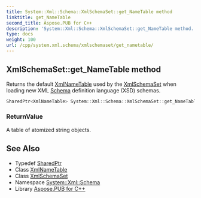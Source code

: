```yaml
---
title: System::Xml::Schema::XmlSchemaSet::get_NameTable method
linktitle: get_NameTable
second_title: Aspose.PUB for C++
description: 'System::Xml::Schema::XmlSchemaSet::get_NameTable method. Returns the default XmlNameTable used by the XmlSchemaSet when loading new XML Schema definition language (XSD) schemas in C++.'
type: docs
weight: 100
url: /cpp/system.xml.schema/xmlschemaset/get_nametable/
---
```

## XmlSchemaSet::get_NameTable method


Returns the default [XmlNameTable](../../../system.xml/xmlnametable/) used by the [XmlSchemaSet](../) when loading new XML [Schema](../../) definition language (XSD) schemas.

```cpp
SharedPtr<XmlNameTable> System::Xml::Schema::XmlSchemaSet::get_NameTable()
```


### ReturnValue

A table of atomized string objects.

## See Also

* Typedef [SharedPtr](../../../system/sharedptr/)
* Class [XmlNameTable](../../../system.xml/xmlnametable/)
* Class [XmlSchemaSet](../)
* Namespace [System::Xml::Schema](../../)
* Library [Aspose.PUB for C++](../../../)
